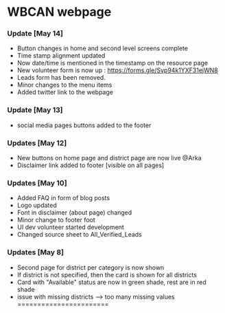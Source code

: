 # WBCAN webpage

### Update [May 14]
+ Button changes in home and second level screens complete
+ Time stamp alignment updated
+ Now date/time is mentioned in the timestamp on the resource page
+ New volunteer form is now up : https://forms.gle/Svp94k1YXF31ejWN8
+ Leads form has been removed.
+ Minor changes to the menu items 
+ Added twitter link to the webpage


### Update [May 13]
+ social media pages buttons  added to the footer

### Updates [May 12]
+ New buttons on home page and district page are now live @Arka
+ Disclaimer link added to footer [visible on all pages]

### Updates [May 10]
+ Added FAQ in form of blog posts
+ Logo updated
+ Font in disclaimer (about page) changed 
+ Minor change to footer foot
+ UI dev volunteer started development
+ Changed source sheet to All_Verified_Leads



### Updates [May 8]
+ Second page for district  per category is now shown 
+ If district is not specified, then the card is shown for all districts
+ Card with "Available" status are now in green shade, rest are in red shade 
+ issue with missing districts --> too many missing values  
=======================
